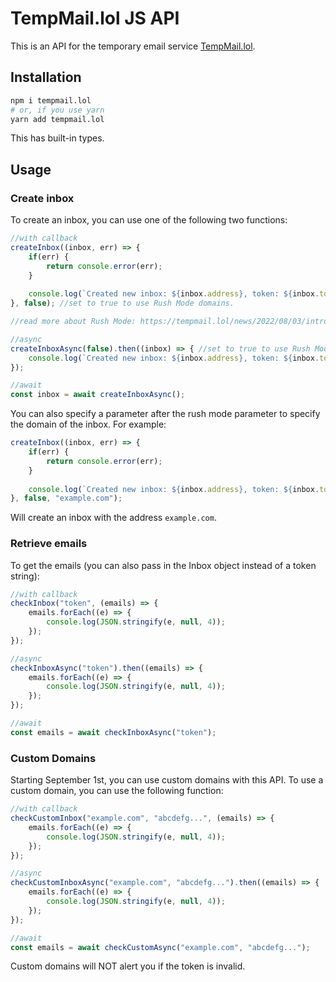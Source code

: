 # TempMail.lol JS API

This is an API for the temporary email service [TempMail.lol](https://tempmail.lol).

## Installation
```bash
npm i tempmail.lol
# or, if you use yarn
yarn add tempmail.lol
```

This has built-in types.

## Usage

### Create inbox

To create an inbox, you can use one of the following two functions:
```js
//with callback
createInbox((inbox, err) => {
    if(err) {
        return console.error(err);
    }
    
    console.log(`Created new inbox: ${inbox.address}, token: ${inbox.token}`);
}, false); //set to true to use Rush Mode domains.

//read more about Rush Mode: https://tempmail.lol/news/2022/08/03/introducing-rush-mode-for-tempmail/

//async
createInboxAsync(false).then((inbox) => { //set to true to use Rush Mode domains.
    console.log(`Created new inbox: ${inbox.address}, token: ${inbox.token}`);
});

//await
const inbox = await createInboxAsync();
```

You can also specify a parameter after the rush mode parameter to specify the domain of the inbox. For example:
```js
createInbox((inbox, err) => {
    if(err) {
        return console.error(err);
    }
    
    console.log(`Created new inbox: ${inbox.address}, token: ${inbox.token}`);
}, false, "example.com");
```

Will create an inbox with the address `example.com`.

### Retrieve emails

To get the emails (you can also pass in the Inbox object instead of a token string):
```js
//with callback
checkInbox("token", (emails) => {
    emails.forEach((e) => {
        console.log(JSON.stringify(e, null, 4));
    });
});

//async
checkInboxAsync("token").then((emails) => {
    emails.forEach((e) => {
        console.log(JSON.stringify(e, null, 4));
    });
});

//await
const emails = await checkInboxAsync("token");
```

### Custom Domains

Starting September 1st, you can use custom domains with this API. To use a custom domain, you can use the following function:
```js
//with callback
checkCustomInbox("example.com", "abcdefg...", (emails) => {
    emails.forEach((e) => {
        console.log(JSON.stringify(e, null, 4));
    });
});

//async
checkCustomInboxAsync("example.com", "abcdefg...").then((emails) => {
    emails.forEach((e) => {
        console.log(JSON.stringify(e, null, 4));
    });
});

//await
const emails = await checkCustomAsync("example.com", "abcdefg...");
```

Custom domains will NOT alert you if the token is invalid.
